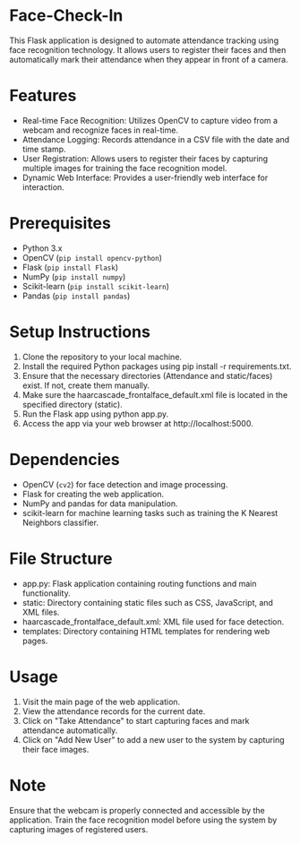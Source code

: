 # Face-Check-In

This Flask application is designed to automate attendance tracking using face recognition technology. It allows users to register their faces and then automatically mark their attendance when they appear in front of a camera.

# Features
 - Real-time Face Recognition: Utilizes OpenCV to capture video from a webcam and recognize faces in real-time.
 - Attendance Logging: Records attendance in a CSV file with the date and time stamp.
 - User Registration: Allows users to register their faces by capturing multiple images for training the face recognition model.
 - Dynamic Web Interface: Provides a user-friendly web interface for interaction.

# Prerequisites
 * Python 3.x
 * OpenCV (`pip install opencv-python`)
 * Flask (`pip install Flask`)
 * NumPy (`pip install numpy`)
 * Scikit-learn (`pip install scikit-learn`)
 * Pandas (`pip install pandas`)

# Setup Instructions
1. Clone the repository to your local machine.
2. Install the required Python packages using pip install -r requirements.txt.
3. Ensure that the necessary directories (Attendance and static/faces) exist. If not, create them manually.
4. Make sure the haarcascade_frontalface_default.xml file is located in the specified directory (static).
5. Run the Flask app using python app.py.
6. Access the app via your web browser at http://localhost:5000.

# Dependencies
 - OpenCV (`cv2`) for face detection and image processing.
 - Flask for creating the web application.
 - NumPy and pandas for data manipulation.
 - scikit-learn for machine learning tasks such as training the K Nearest Neighbors classifier.

# File Structure
 - app.py: Flask application containing routing functions and main functionality.
 - static: Directory containing static files such as CSS, JavaScript, and XML files.
 - haarcascade_frontalface_default.xml: XML file used for face detection.
 - templates: Directory containing HTML templates for rendering web pages.

# Usage
1. Visit the main page of the web application.
2. View the attendance records for the current date.
3. Click on "Take Attendance" to start capturing faces and mark attendance automatically.
4. Click on "Add New User" to add a new user to the system by capturing their face images.

# Note
Ensure that the webcam is properly connected and accessible by the application.
Train the face recognition model before using the system by capturing images of registered users.
